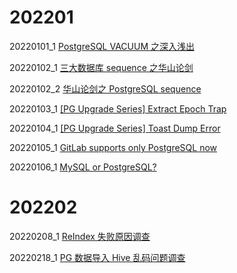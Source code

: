 # 202201

20220101_1 [PostgreSQL VACUUM 之深入浅出](2022/202201/20220101_1_vacuum.md)

20220102_1 [三大数据库 sequence 之华山论剑](2022/202201/20220102_1_sequence.md)

20220102_2 [华山论剑之 PostgreSQL sequence](2022/202201/20220102_2_PostgreSQL_sequence.md)

20220103_1 [[PG Upgrade Series] Extract Epoch Trap](2022/202201/20220103_1_extract.md)

20220104_1 [[PG Upgrade Series] Toast Dump Error](2022/202201/20220104_1_toast_dump_error.md)

20220105_1 [GitLab supports only PostgreSQL now](2022/202201/20220105_1_gitlab_postgresql_only.md)

20220106_1 [MySQL or PostgreSQL?](2022/202201/20220106_1_mysql_or_postgresql.md)

# 202202
20220208_1 [ReIndex 失败原因调查](2022/202202/20220208_1_ReIndex_Failed.md)

20220218_1 [PG 数据导入 Hive 乱码问题调查](2022/202202/20220218_1_hive_messy_code_issue.md)

